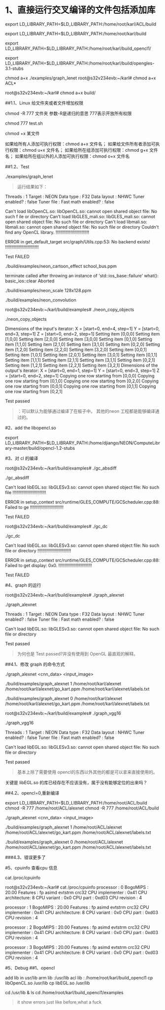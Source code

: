 # 1、直接运行交叉编译的文件包括添加库


export LD_LIBRARY_PATH=$LD_LIBRARY_PATH:/home/root/karl/ACL/build



export LD_LIBRARY_PATH=$LD_LIBRARY_PATH:/home/root/karl/build

export LD_LIBRARY_PATH=$LD_LIBRARY_PATH:/home/root/karl/build_opencl1/

export LD_LIBRARY_PATH=$LD_LIBRARY_PATH:/home/root/karl/build/opengles-3.1-stubs


chmod a+x ./examples/graph_lenet
root@s32v234evb:~/karl# chmod a+x ACL*

root@s32v234evb:~/karl# chmod a+x build/




##1.1、Linux 给文件夹或者文件增加权限

chmod -R 777 文件夹
参数-R是递归的意思
777表示开放所有权限

 





chmod 777 test.sh

chmod +x 某文件

如果给所有人添加可执行权限：chmod a+x 文件名；
如果给文件所有者添加可执行权限：chmod u+x 文件名；
如果给所在组添加可执行权限：chmod g+x 文件名；
如果给所在组以外的人添加可执行权限：chmod o+x 文件名










##1.2、Test

./examples/graph_lenet

>运行结果如下：

Threads : 1
Target : NEON
Data type : F32
Data layout : NHWC
Tuner enabled? : false
Tuner file :
Fast math enabled? : false

Can't load libOpenCL.so: libOpenCL.so: cannot open shared object file: No such f                                                                             ile or directory
Can't load libGLES_mali.so: libGLES_mali.so: cannot open shared object file: No                                                                              such file or directory
Can't load libmali.so: libmali.so: cannot open shared object file: No such file                                                                              or directory
Couldn't find any OpenCL library.
!!!!!!!!!!!!!!!!!!!!!!!!!!!

ERROR in get_default_target src/graph/Utils.cpp:53: No backend exists!
!!!!!!!!!!!!!!!!!!!!!!!!!!!

Test FAILED






./build/examples/neon_cartoon_effect  school_bus.ppm

terminate called after throwing an instance of 'std::ios_base::failure'
  what():  basic_ios::clear
Aborted


./build/examples/neon_scale 128x128.ppm



./build/examples/neon_convolution




root@s32v234evb:~/karl/build/examples# ./neon_copy_objects

./neon_copy_objects

 Dimensions of the input's iterator:
 X = [start=0, end=4, step=1]
 Y = [start=0, end=3, step=1]
 Z = [start=0, end=2, step=1]
Setting item [0,0,0]
Setting item [1,0,0]
Setting item [2,0,0]
Setting item [3,0,0]
Setting item [0,1,0]
Setting item [1,1,0]
Setting item [2,1,0]
Setting item [3,1,0]
Setting item [0,2,0]
Setting item [1,2,0]
Setting item [2,2,0]
Setting item [3,2,0]
Setting item [0,0,1]
Setting item [1,0,1]
Setting item [2,0,1]
Setting item [3,0,1]
Setting item [0,1,1]
Setting item [1,1,1]
Setting item [2,1,1]
Setting item [3,1,1]
Setting item [0,2,1]
Setting item [1,2,1]
Setting item [2,2,1]
Setting item [3,2,1]
 Dimensions of the output's iterator:
 X = [start=0, end=1, step=1]
 Y = [start=0, end=3, step=1]
 Z = [start=0, end=2, step=1]
Copying one row starting from [0,0,0]
Copying one row starting from [0,1,0]
Copying one row starting from [0,2,0]
Copying one row starting from [0,0,1]
Copying one row starting from [0,1,1]
Copying one row starting from [0,2,1]

Test passed


>：可以默认为能够通过编译了在板子中。
其他的neon 工程都是能够编译通过的。




#2、add the libopencl.so

export LD_LIBRARY_PATH=$LD_LIBRARY_PATH:/home/djiango/NEON/ComputeLibrary-master/build/opencl-1.2-stubs



#3、对 cl 的编译


root@s32v234evb:~/karl/build/examples# ./gc_absdiff

./gc_absdiff

Can't load libEGL.so: libGLESv3.so: cannot open shared object file: No such file
!!!!!!!!!!!!!!!!!!!!!!!!!!!

ERROR in setup_context src/runtime/GLES_COMPUTE/GCScheduler.cpp:88: Failed to ge
!!!!!!!!!!!!!!!!!!!!!!!!!!!

Test FAILED


root@s32v234evb:~/karl/build/examples# ./gc_dc

./gc_dc

Can't load libEGL.so: libGLESv3.so: cannot open shared object file: No such file or directory
!!!!!!!!!!!!!!!!!!!!!!!!!!!

ERROR in setup_context src/runtime/GLES_COMPUTE/GCScheduler.cpp:88: Failed to get display: 0x0.
!!!!!!!!!!!!!!!!!!!!!!!!!!!

Test FAILED


#4、graph 的运行

root@s32v234evb:~/karl/build/examples# ./graph_alexnet

./graph_alexnet

Threads : 1
Target : NEON
Data type : F32
Data layout : NHWC
Tuner enabled? : false
Tuner file :
Fast math enabled? : false

Can't load libEGL.so: libGLESv3.so: cannot open shared object file: No such file or directory

Test passed

>为何也是 Test passed?并没有使用到 OpenGL 最直观的解释。



##4.1、修改 graph 的命令方式

./graph_alexnet <target> <cnn_data> <input_image> <labels>


./build/examples/graph_alexnet 1 /home/root/karl/alexnet /home/root/karl/alexnet/go_kart.ppm /home/root/karl/alexnet/labels.txt


./build/examples/graph_alexnet 0 /home/root/karl/alexnet /home/root/karl/alexnet/go_kart.ppm /home/root/karl/alexnet/labels.txt








root@s32v234evb:~/karl/build/examples# ./graph_vgg16

./graph_vgg16

Threads : 1
Target : NEON
Data type : F32
Data layout : NHWC
Tuner enabled? : false
Tuner file :
Fast math enabled? : false

Can't load libEGL.so: libGLESv3.so: cannot open shared object file: No such file or directory

Test passed


>基本上除了需要使用 opencl的东西以外其他的都是可以拿来直接使用的。


关键是 libEGL.so 的库已经存在不应该没有，属于没有能够定位的出来吗？
















##4.2、opencl=0,重新编译


export LD_LIBRARY_PATH=$LD_LIBRARY_PATH:/home/root/ACL/build
chmod -R 777 /home/root/ACL/alexnet
chmod -R 777 /home/root/ACL/build



./graph_alexnet <target> <cnn_data> <input_image> <labels>


./build/examples/graph_alexnet 1 /home/root/ACL/alexnet /home/root/ACL/alexnet/go_kart.ppm /home/root/ACL/alexnet/labels.txt


./build/examples/graph_alexnet 0 /home/root/ACL/alexnet /home/root/ACL/alexnet/go_kart.ppm /home/root/ACL/alexnet/labels.txt





###4.3、错误更多了




#5、cpuinfo 查看cpu 信息

cat /proc/cpuinfo

root@s32v234evb:~/karl# cat /proc/cpuinfo
processor       : 0
BogoMIPS        : 20.00
Features        : fp asimd evtstrm crc32
CPU implementer : 0x41
CPU architecture: 8
CPU variant     : 0x0
CPU part        : 0xd03
CPU revision    : 4

processor       : 1
BogoMIPS        : 20.00
Features        : fp asimd evtstrm crc32
CPU implementer : 0x41
CPU architecture: 8
CPU variant     : 0x0
CPU part        : 0xd03
CPU revision    : 4

processor       : 2
BogoMIPS        : 20.00
Features        : fp asimd evtstrm crc32
CPU implementer : 0x41
CPU architecture: 8
CPU variant     : 0x0
CPU part        : 0xd03
CPU revision    : 4

processor       : 3
BogoMIPS        : 20.00
Features        : fp asimd evtstrm crc32
CPU implementer : 0x41
CPU architecture: 8
CPU variant     : 0x0
CPU part        : 0xd03
CPU revision    : 4


#5、Debug
##1、opencl

add lib in usr/lib
 arm lib  :/usr/lib
 acl lib : /home/root/karl/build_opencl1
cp libOpenCL.so /usr/lib
cp libEGL.so /usr/lib

cd /usr/lib & ls
cd /home/root/karl/build_opencl1/examples

> it show errors just like before,what a fuck





